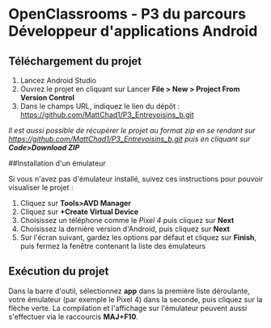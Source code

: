 # OpenClassrooms - P3 du parcours Développeur d'applications Android

## Téléchargement du projet

1. Lancez Android Studio
2. Ouvrez le projet en cliquant sur Lancer **File > New > Project From Version Control** 
3. Dans le champs URL, indiquez le lien du dépôt : https://github.com/MattChad1/P3_Entrevoisins_b.git

_Il est aussi possible de récupérer le projet au format zip en se rendant sur https://github.com/MattChad1/P3_Entrevoisins_b.git puis en cliquant sur **Code>Download ZIP**_ 


##Installation d'un émulateur

Si vous n'avez pas d'émulateur installé, suivez ces instructions pour pouvoir visualiser le projet : 
1. Cliquez sur **Tools>AVD Manager**
2. Cliquez sur **+Create Virtual Device**
3. Choisissez un téléphone comme le _Pixel 4_ puis cliquez sur **Next**
4. Choisissez la dernière version d'Android, puis cliquez sur **Next**
5. Sur l'écran suivant, gardez les options par défaut et cliquez sur **Finish**, puis fermez la fenêtre contenant la liste des émulateurs


## Exécution du projet

Dans la barre d'outil, sélectionnez **app** dans la première liste déroulante, votre émulateur (par exemple le Pixel 4) dans la seconde, puis cliquez sur la flèche verte. 
La compilation et l'affichage sur l'émulateur peuvent aussi s'effectuer via le raccourcis **MAJ+F10**.